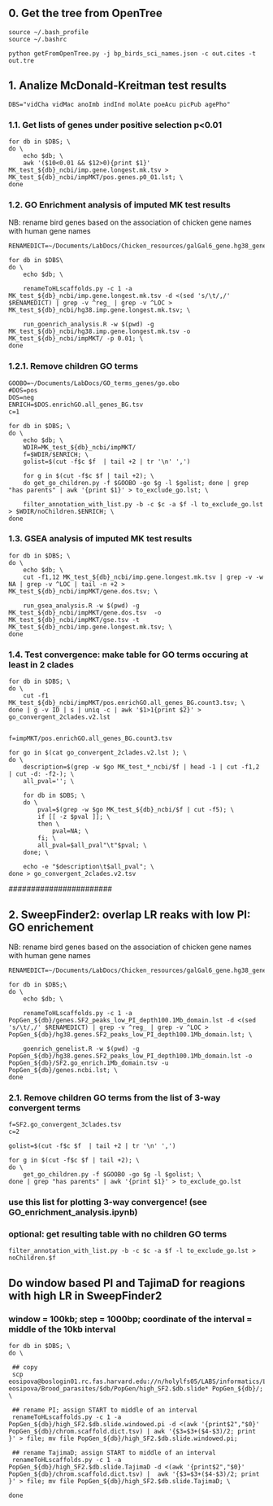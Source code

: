 
## 0. Get the tree from OpenTree
```
source ~/.bash_profile
source ~/.bashrc

python getFromOpenTree.py -j bp_birds_sci_names.json -c out.cites -t out.tre
```


## 1. Analize McDonald-Kreitman test results
```
DBS="vidCha vidMac anoImb indInd molAte poeAcu picPub agePho"
```


### 1.1. Get lists of genes under positive selection p<0.01
```
for db in $DBS; \
do \
	echo $db; \
	awk '($10<0.01 && $12>0){print $1}' MK_test_${db}_ncbi/imp.gene.longest.mk.tsv > MK_test_${db}_ncbi/impMKT/pos.genes.p0_01.lst; \
done
```


### 1.2. GO Enrichment analysis of imputed MK test results
NB: rename bird genes based on the association of chicken gene names with human gene names
```
RENAMEDICT=~/Documents/LabDocs/Chicken_resources/galGal6_gene.hg38_gene_symbol.tsv

for db in $DBS\
do \
	echo $db; \
	
	renameToHLscaffolds.py -c 1 -a MK_test_${db}_ncbi/imp.gene.longest.mk.tsv -d <(sed 's/\t/,/' $RENAMEDICT) | grep -v ^reg_ | grep -v ^LOC > MK_test_${db}_ncbi/hg38.imp.gene.longest.mk.tsv; \

	run_goenrich_analysis.R -w $(pwd) -g  MK_test_${db}_ncbi/hg38.imp.gene.longest.mk.tsv -o MK_test_${db}_ncbi/impMKT/ -p 0.01; \
done
```


### 1.2.1. Remove children GO terms
```
GOOBO=~/Documents/LabDocs/GO_terms_genes/go.obo
#DOS=pos
DOS=neg
ENRICH=$DOS.enrichGO.all_genes_BG.tsv
c=1

for db in $DBS; \
do \
	echo $db; \
	WDIR=MK_test_${db}_ncbi/impMKT/
	f=$WDIR/$ENRICH; \
	golist=$(cut -f$c $f  | tail +2 | tr '\n' ',')

	for g in $(cut -f$c $f | tail +2); \
	do get_go_children.py -f $GOOBO -go $g -l $golist; done | grep "has parents" | awk '{print $1}' > to_exclude_go.lst; \
	
	filter_annotation_with_list.py -b -c $c -a $f -l to_exclude_go.lst > $WDIR/noChildren.$ENRICH; \
done
```


### 1.3. GSEA analysis of imputed MK test results
```
for db in $DBS; \
do \
	echo $db; \
	cut -f1,12 MK_test_${db}_ncbi/imp.gene.longest.mk.tsv | grep -v -w NA | grep -v ^LOC | tail -n +2 > MK_test_${db}_ncbi/impMKT/gene.dos.tsv; \

	run_gsea_analysis.R -w $(pwd) -g  MK_test_${db}_ncbi/impMKT/gene.dos.tsv  -o MK_test_${db}_ncbi/impMKT/gse.tsv -t MK_test_${db}_ncbi/imp.gene.longest.mk.tsv; \
done
```


### 1.4. Test convergence: make table for GO terms occuring at least in 2 clades
```
for db in $DBS; \
do \
	cut -f1 MK_test_${db}_ncbi/impMKT/pos.enrichGO.all_genes_BG.count3.tsv; \
done | g -v ID | s | uniq -c | awk '$1>1{print $2}' > go_convergent_2clades.v2.lst


f=impMKT/pos.enrichGO.all_genes_BG.count3.tsv

for go in $(cat go_convergent_2clades.v2.lst ); \
do \
	description=$(grep -w $go MK_test_*_ncbi/$f | head -1 | cut -f1,2 | cut -d: -f2-); \
	all_pval=''; \
	
	for db in $DBS; \
	do \
		pval=$(grep -w $go MK_test_${db}_ncbi/$f | cut -f5); \
		if [[ -z $pval ]]; \
		then \
			pval=NA; \
		fi; \
		all_pval=$all_pval"\t"$pval; \
	done; \

	echo -e "$description\t$all_pval"; \
done > go_convergent_2clades.v2.tsv
```



#######################

## 2. SweepFinder2: overlap LR reaks with low PI: GO enrichement
NB: rename bird genes based on the association of chicken gene names with human gene names
```
RENAMEDICT=~/Documents/LabDocs/Chicken_resources/galGal6_gene.hg38_gene_symbol.tsv

for db in $DBS;\
do \
	echo $db; \
	
	renameToHLscaffolds.py -c 1 -a PopGen_${db}/genes.SF2_peaks_low_PI_depth100.1Mb_domain.lst -d <(sed 's/\t/,/' $RENAMEDICT) | grep -v ^reg_ | grep -v ^LOC > PopGen_${db}/hg38.genes.SF2_peaks_low_PI_depth100.1Mb_domain.lst; \

	goenrich_genelist.R -w $(pwd) -g PopGen_${db}/hg38.genes.SF2_peaks_low_PI_depth100.1Mb_domain.lst -o  PopGen_${db}/SF2.go_enrich.1Mb_domain.tsv -u PopGen_${db}/genes.ncbi.lst; \
done
```


### 2.1. Remove children GO terms from the list of 3-way convergent terms
```
f=SF2.go_convergent_3clades.tsv
c=2

golist=$(cut -f$c $f  | tail +2 | tr '\n' ',')

for g in $(cut -f$c $f | tail +2); \
do \
	get_go_children.py -f $GOOBO -go $g -l $golist; \
done | grep "has parents" | awk '{print $1}' > to_exclude_go.lst
```
### use this list for plotting 3-way convergence! (see GO_enrichment_analysis.ipynb)


### optional: get resulting table with no children GO terms
```
filter_annotation_with_list.py -b -c $c -a $f -l to_exclude_go.lst > noChildren.$f
```



## Do window based PI and TajimaD for reagions with high LR in SweepFinder2

### window = 100kb; step = 1000bp; coordinate of the interval = middle of the 10kb interval
```
for db in $DBS; \
do \

 ## copy
 scp eosipova@boslogin01.rc.fas.harvard.edu://n/holylfs05/LABS/informatics/Lab/project-eosipova/Brood_parasites/$db/PopGen/high_SF2.$db.slide* PopGen_${db}/; \
 
 ## rename PI; assign START to middle of an interval
 renameToHLscaffolds.py -c 1 -a PopGen_${db}/high_SF2.$db.slide.windowed.pi -d <(awk '{print$2","$0}' PopGen_${db}/chrom.scaffold.dict.tsv) | awk '{$3=$3+($4-$3)/2; print }' > file; mv file PopGen_${db}/high_SF2.$db.slide.windowed.pi;

 ## rename TajimaD; assign START to middle of an interval
 renameToHLscaffolds.py -c 1 -a PopGen_${db}/high_SF2.$db.slide.TajimaD -d <(awk '{print$2","$0}' PopGen_${db}/chrom.scaffold.dict.tsv) |  awk '{$3=$3+($4-$3)/2; print }' > file; mv file PopGen_${db}/high_SF2.$db.slide.TajimaD; \

done
```





